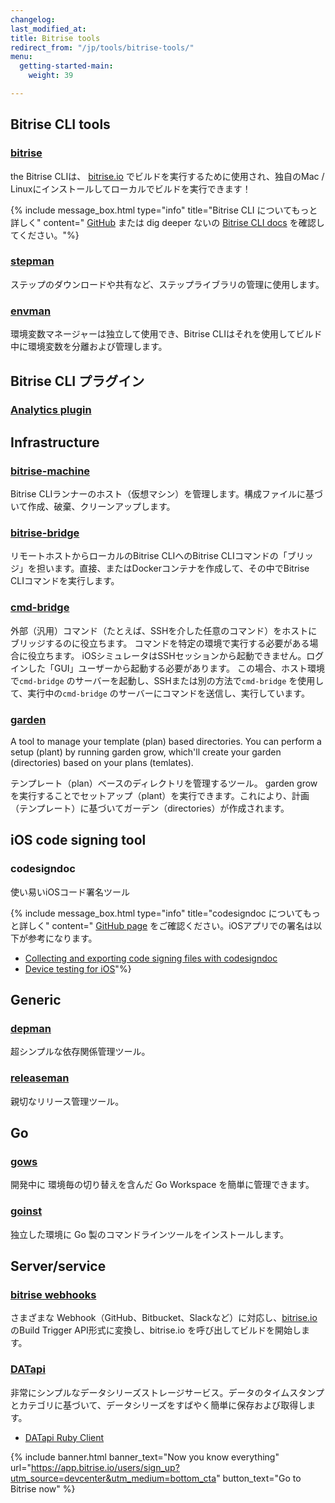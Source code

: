 ```yaml
---
changelog:
last_modified_at:
title: Bitrise tools
redirect_from: "/jp/tools/bitrise-tools/"
menu:
  getting-started-main:
    weight: 39

---
```

## Bitrise CLI tools

### [bitrise](https://github.com/bitrise-io/bitrise)
the Bitrise CLIは、 [bitrise.io](https://www.bitrise.io) でビルドを実行するために使用され、独自のMac / Linuxにインストールしてローカルでビルドを実行できます！

{% include message_box.html type="info" title="Bitrise CLI についてもっと詳しく" content=" [GitHub](https://github.com/bitrise-io/bitrise) または dig deeper ないの [Bitrise CLI docs](/bitrise-cli/index/) を確認してください。"%}

### [stepman](https://github.com/bitrise-io/stepman)
  ステップのダウンロードや共有など、ステップライブラリの管理に使用します。

### [envman](https://github.com/bitrise-io/envman)
  環境変数マネージャーは独立して使用でき、Bitrise CLIはそれを使用してビルド中に環境変数を分離および管理します。

## Bitrise CLI プラグイン

### [Analytics plugin](https://github.com/bitrise-core/bitrise-plugins-analytics)

## Infrastructure

### [bitrise-machine](https://github.com/bitrise-tools/bitrise-machine)
Bitrise CLIランナーのホスト（仮想マシン）を管理します。構成ファイルに基づいて作成、破棄、クリーンアップします。

### [bitrise-bridge](https://github.com/bitrise-tools/bitrise-bridge)
リモートホストからローカルのBitrise CLIへのBitrise CLIコマンドの「ブリッジ」を担います。直接、またはDockerコンテナを作成して、その中でBitrise CLIコマンドを実行します。

### [cmd-bridge](https://github.com/bitrise-io/cmd-bridge)
外部（汎用）コマンド（たとえば、SSHを介した任意のコマンド）をホストにブリッジするのに役立ちます。
コマンドを特定の環境で実行する必要がある場合に役立ちます。 iOSシミュレータはSSHセッションから起動できません。ログインした「GUI」ユーザーから起動する必要があります。
この場合、ホスト環境で`cmd-bridge` のサーバーを起動し、SSHまたは別の方法で`cmd-bridge` を使用して、実行中の`cmd-bridge` のサーバーにコマンドを送信し、実行しています。

### [garden](https://github.com/bitrise-tools/garden)
  A tool to manage your template (plan) based directories.
  You can perform a setup (plant) by running garden grow,
  which'll create your garden (directories) based on your plans (temlates).

テンプレート（plan）ベースのディレクトリを管理するツール。
garden growを実行することでセットアップ（plant）を実行できます。これにより、計画（テンプレート）に基づいてガーデン（directories）が作成されます。

## iOS code signing tool

### codesigndoc
使い易いiOSコード署名ツール

{% include message_box.html type="info" title="codesigndoc についてもっと詳しく" content=" [GitHub page](https://github.com/bitrise-io/codesigndoc) をご確認ください。iOSアプリでの署名は以下が参考になります。

* [Collecting and exporting code signing files with codesigndoc](/code-signing/ios-code-signing/collecting-files-with-codesigndoc/)
* [Device testing for iOS](/testing/device-testing-for-ios/)"%}


## Generic

### [depman](https://github.com/bitrise-tools/depman)
超シンプルな依存関係管理ツール。

### [releaseman](https://github.com/bitrise-tools/releaseman)
親切なリリース管理ツール。

## Go

### [gows](https://github.com/bitrise-tools/gows)
開発中に 環境毎の切り替えを含んだ Go Workspace を簡単に管理できます。

### [goinst](https://github.com/bitrise-tools/goinst)
独立した環境に Go 製のコマンドラインツールをインストールします。

## Server/service

### [bitrise webhooks](https://github.com/bitrise-io/bitrise-webhooks)
さまざまな Webhook（GitHub、Bitbucket、Slackなど）に対応し、[bitrise.io](https://www.bitrise.io)のBuild Trigger API形式に変換し、bitrise.io を呼び出してビルドを開始します。

### [DATapi](https://github.com/bitrise-tools/datapi)
非常にシンプルなデータシリーズストレージサービス。データのタイムスタンプとカテゴリに基づいて、データシリーズをすばやく簡単に保存および取得します。
-  [DATapi Ruby Client](https://github.com/bitrise-tools/datapi-client)

{% include banner.html banner_text="Now you know everything" url="https://app.bitrise.io/users/sign_up?utm_source=devcenter&utm_medium=bottom_cta" button_text="Go to Bitrise now" %}